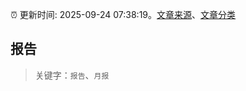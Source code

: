 :alarm_clock: 更新时间: 2025-09-24 07:38:19。[文章来源](/README.md)、[文章分类](/TAGS.md)

## 报告


> 关键字：`报告`、`月报`




